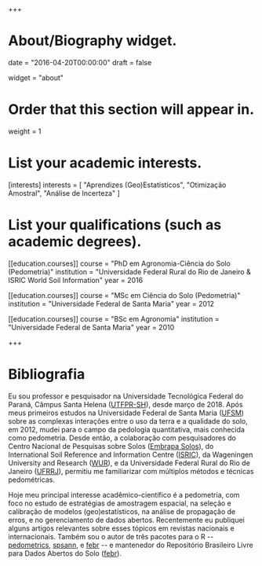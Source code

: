 +++
# About/Biography widget.

date = "2016-04-20T00:00:00"
draft = false

widget = "about"

# Order that this section will appear in.
weight = 1

# List your academic interests.
[interests]
  interests = [
    "Aprendizes (Geo)Estatísticos",
    "Otimização Amostral",
    "Análise de Incerteza"
  ]

# List your qualifications (such as academic degrees).
[[education.courses]]
  course = "PhD em Agronomia-Ciência do Solo (Pedometria)"
  institution = "Universidade Federal Rural do Rio de Janeiro & ISRIC World Soil Information"
  year = 2016

[[education.courses]]
  course = "MSc em Ciência do Solo (Pedometria)"
  institution = "Universidade Federal de Santa Maria"
  year = 2012

[[education.courses]]
  course = "BSc em Agronomia"
  institution = "Universidade Federal de Santa Maria"
  year = 2010
 
+++

# Bibliografia

Eu sou professor e pesquisador na Universidade Tecnológica Federal do Paraná, Câmpus Santa Helena ([UTFPR-SH][utfpr]), desde março de 2018. Após meus primeiros estudos na Universidade Federal de Santa Maria ([UFSM][ufsm]) sobre as complexas interações entre o uso da terra e a qualidade do solo, em 2012, mudei para o campo da pedologia quantitativa, mais conhecida como pedometria. Desde então, a colaboração com pesquisadores do Centro Nacional de Pesquisas sobre Solos ([Embrapa Solos][embrapa]), do International Soil Reference and Information Centre ([ISRIC][isric]), da Wageningen University and Research ([WUR][wur]), e da Universidade Federal Rural do Rio de Janeiro ([UFRRJ][ufrrj]), permitiu me familiarizar com múltiplos métodos e técnicas pedométricas.

Hoje meu principal interesse acadêmico-científico é a pedometria, com foco no estudo de estratégias de amostragem espacial, na seleção e calibração de modelos (geo)estatísticos, na análise de propagação de erros, e no gerenciamento de dados abertos. Recentemente eu publiquei alguns artigos relevantes sobre esses tópicos em revistas nacionais e internacionais. Também sou o autor de três pacotes para o R -- [pedometrics][rpedometrics], [spsann][rspsann], e [febr][rfebr] -- e mantenedor do Repositório Brasileiro Livre para Dados Abertos do Solo ([febr][febr]).

[utfpr]: https://portal.utfpr.edu.br/
[ufsm]: http://site.ufsm.br/
[embrapa]: https://www.embrapa.br/pt/solos/
[isric]: http://www.isric.org/
[wur]: https://www.wur.nl/pt.htm
[ufrrj]: http://portal.ufrrj.br/
[rpedometrics]: https://CRAN.R-project.org/package=pedometrics
[rspsann]: https://CRAN.R-project.org/package=spsann
[rfebr]: https://CRAN.R-project.org/package=febr
[febr]: http://coral.ufsm.br/febr/
